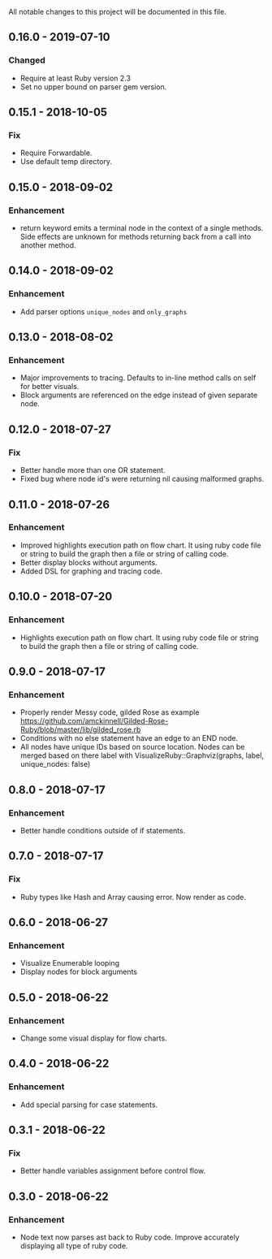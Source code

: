 All notable changes to this project will be documented in this file.

## 0.16.0 - 2019-07-10
### Changed
* Require at least Ruby version 2.3
* Set no upper bound on parser gem version.

## 0.15.1 - 2018-10-05
### Fix
* Require Forwardable.
* Use default temp directory.

## 0.15.0 - 2018-09-02
### Enhancement
* return keyword emits a terminal node in the context of a single methods. Side effects are unknown for methods returning back from a call into another method.
  
## 0.14.0 - 2018-09-02
### Enhancement
* Add parser options `unique_nodes` and `only_graphs`

## 0.13.0 - 2018-08-02
### Enhancement
- Major improvements to tracing. Defaults to in-line method calls on self for better visuals.
- Block arguments are referenced on the edge instead of given separate node.

## 0.12.0 - 2018-07-27
### Fix
* Better handle more than one OR statement.
* Fixed bug where node id's were returning nil causing malformed graphs.

## 0.11.0 - 2018-07-26
### Enhancement
* Improved highlights execution path on flow chart. It using ruby code file or string to build the graph then a file or string of calling code.
* Better display blocks without arguments.
* Added DSL for graphing and tracing code.

## 0.10.0 - 2018-07-20
### Enhancement
* Highlights execution path on flow chart. It using ruby code file or string to build the graph then a file or string of calling code.

## 0.9.0 - 2018-07-17
### Enhancement
* Properly render Messy code, gilded Rose as example https://github.com/amckinnell/Gilded-Rose-Ruby/blob/master/lib/gilded_rose.rb
* Conditions with no else statement have an edge to an END node.
* All nodes have unique IDs based on source location. 
Nodes can be merged based on there label with VisualizeRuby::Graphviz(graphs, label, unique_nodes: false)

## 0.8.0 - 2018-07-17
### Enhancement
* Better handle conditions outside of if statements.

## 0.7.0 - 2018-07-17
### Fix
* Ruby types like Hash and Array causing error. Now render as code.

## 0.6.0 - 2018-06-27
### Enhancement
* Visualize Enumerable looping
* Display nodes for block arguments

## 0.5.0 - 2018-06-22
### Enhancement
* Change some visual display for flow charts.

## 0.4.0 - 2018-06-22

### Enhancement
* Add special parsing for case statements.

## 0.3.1 - 2018-06-22

### Fix
* Better handle variables assignment before control flow. 

## 0.3.0 - 2018-06-22

### Enhancement
* Node text now parses ast back to Ruby code. Improve accurately displaying all type of ruby code.
